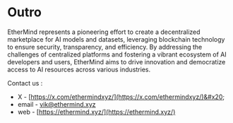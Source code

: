 # Outro

EtherMind represents a pioneering effort to create a decentralized marketplace for AI models and datasets, leveraging blockchain technology to ensure security, transparency, and efficiency. By addressing the challenges of centralized platforms and fostering a vibrant ecosystem of AI developers and users, EtherMind aims to drive innovation and democratize access to AI resources across various industries.

Contact us :&#x20;

* X - [https://x.com/ethermindxyz/](https://x.com/ethermindxyz/)&#x20;
* email - vik@ethermind.xyz&#x20;
* web - [https://ethermind.xyz/](https://ethermind.xyz/) &#x20;
